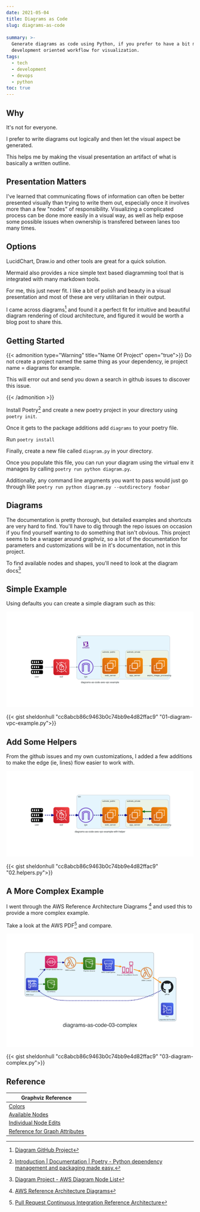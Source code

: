 ```yaml
---
date: 2021-05-04
title: Diagrams as Code
slug: diagrams-as-code

summary: >-
  Generate diagrams as code using Python, if you prefer to have a bit more
  development oriented workflow for visualization.
tags:
  - tech
  - development
  - devops
  - python
toc: true
---
```


## Why

It's not for everyone.

I prefer to write diagrams out logically and then let the visual aspect be generated.

This helps me by making the visual presentation an artifact of what is basically a written outline.

## Presentation Matters

I've learned that communicating flows of information can often be better presented visually than trying to write them out, especially once it involves more than a few "nodes" of responsibility. Visualizing a complicated process can be done more easily in a visual way, as well as help expose some possible issues when ownership is transfered between lanes too many times.

## Options

LucidChart, Draw.io and other tools are great for a quick solution.

Mermaid also provides a nice simple text based diagramming tool that is integrated with many markdown tools.

For me, this just never fit. I like a bit of polish and beauty in a visual presentation and most of these are very utilitarian in their output.

I came across diagrams[^diagrams] and found it a perfect fit for intuitive and beautiful diagram rendering of cloud architecture, and figured it would be worth a blog post to share this.

## Getting Started

{{< admonition type="Warning" title="Name Of Project" open="true">}} Do not create a project named the same thing as your dependency, ie project name = diagrams for example.

This will error out and send you down a search in github issues to discover this issue.

{{< /admonition >}}

Install Poetry[^poetry] and create a new poetry project in your directory using `poetry init`.

Once it gets to the package additions add `diagrams` to your poetry file.

Run `poetry install`

Finally, create a new file called `diagram.py` in your directory.

Once you populate this file, you can run your diagram using the virtual env it manages by calling `poetry run python diagram.py`.

Additionally, any command line arguments you want to pass would just go through like `poetry run python diagram.py --outdirectory foobar`

## Diagrams

The documentation is pretty thorough, but detailed examples and shortcuts are very hard to find. You'll have to dig through the repo issues on occasion if you find yourself wanting to do something that isn't obvious. This project seems to be a wrapper around graphviz, so a lot of the documentation for parameters and customizations will be in it's documentation, not in this project.

To find available nodes and shapes, you'll need to look at the diagram docs[^diagram-docs]

## Simple Example

Using defaults you can create a simple diagram such as this:

![vpc-diagram-simple](images/diagrams-as-code-01-diagram-vpc-example.png)

{{< gist sheldonhull "cc8abcb86c9463b0c74bb9e4d82ffac9" "01-diagram-vpc-example.py">}}

## Add Some Helpers

From the github issues and my own customizations, I added a few additions to make the edge (ie, lines) flow easier to work with.

![vpc-diagram-simple-with-helpers](images/diagrams-as-code-02-aws-vpc-example-with-helper.png)

{{< gist sheldonhull "cc8abcb86c9463b0c74bb9e4d82ffac9" "02.helpers.py">}}

## A More Complex Example

I went through the AWS Reference Architecture Diagrams [^aws-diagrams] and used this to provide a more complex example.

Take a look at the AWS PDF[^pull-request-continuous-integration-reference-architecture] and compare.

![complex-example](images/diagrams-as-code-03-complex.png)

{{< gist sheldonhull "cc8abcb86c9463b0c74bb9e4d82ffac9" "03-diagram-complex.py">}}

## Reference

| Graphviz Reference
| ------------------------------------------------------------------------------
| [Colors](https://www.graphviz.org/doc/info/attrs.html#d:color)
| [Available Nodes](https://diagrams.mingrammer.com/docs/nodes/aws)
| [Individual Node Edits](https://github.com/mingrammer/diagrams/issues/202)
| [Reference for Graph Attributes](https://www.graphviz.org/doc/info/attrs.html)

[^poetry]: [Introduction | Documentation | Poetry - Python dependency management and packaging made easy.](https://bit.ly/2PDy9tj)

[^diagrams]: [Diagram GitHub Project](https://bit.ly/3e4t2Mf)

[^aws-diagrams]: [AWS Reference Architecture Diagrams](https://amzn.to/3nBhSSc)

[^pull-request-continuous-integration-reference-architecture]: [Pull Request Continuous Integration Reference Architecture](https://bit.ly/3e6YrxD)

[^diagram-docs]: [Diagram Project - AWS Diagram Node List](https://bit.ly/3vzbuhe)
